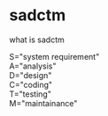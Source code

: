 sadctm
======

what is sadctm


S="system requirement"                                                                                                  
A="analysis"                                                                                                            
D="design"                                                                                                              
C="coding"                                                                                                              
T="testing"                                                                                                             
M="maintainance"                                                                                                        


